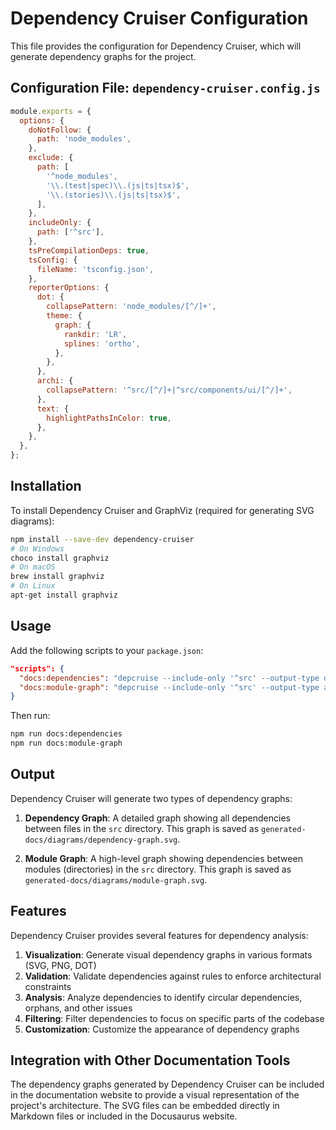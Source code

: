 # Dependency Cruiser Configuration

This file provides the configuration for Dependency Cruiser, which will generate dependency graphs for the project.

## Configuration File: `dependency-cruiser.config.js`

```javascript
module.exports = {
  options: {
    doNotFollow: {
      path: 'node_modules',
    },
    exclude: {
      path: [
        '^node_modules',
        '\\.(test|spec)\\.(js|ts|tsx)$',
        '\\.(stories)\\.(js|ts|tsx)$',
      ],
    },
    includeOnly: {
      path: ['^src'],
    },
    tsPreCompilationDeps: true,
    tsConfig: {
      fileName: 'tsconfig.json',
    },
    reporterOptions: {
      dot: {
        collapsePattern: 'node_modules/[^/]+',
        theme: {
          graph: {
            rankdir: 'LR',
            splines: 'ortho',
          },
        },
      },
      archi: {
        collapsePattern: '^src/[^/]+|^src/components/ui/[^/]+',
      },
      text: {
        highlightPathsInColor: true,
      },
    },
  },
};
```

## Installation

To install Dependency Cruiser and GraphViz (required for generating SVG diagrams):

```bash
npm install --save-dev dependency-cruiser
# On Windows
choco install graphviz
# On macOS
brew install graphviz
# On Linux
apt-get install graphviz
```

## Usage

Add the following scripts to your `package.json`:

```json
"scripts": {
  "docs:dependencies": "depcruise --include-only '^src' --output-type dot src | dot -T svg > generated-docs/diagrams/dependency-graph.svg",
  "docs:module-graph": "depcruise --include-only '^src' --output-type archi src | dot -T svg > generated-docs/diagrams/module-graph.svg"
}
```

Then run:

```bash
npm run docs:dependencies
npm run docs:module-graph
```

## Output

Dependency Cruiser will generate two types of dependency graphs:

1. **Dependency Graph**: A detailed graph showing all dependencies between files in the `src` directory. This graph is saved as `generated-docs/diagrams/dependency-graph.svg`.

2. **Module Graph**: A high-level graph showing dependencies between modules (directories) in the `src` directory. This graph is saved as `generated-docs/diagrams/module-graph.svg`.

## Features

Dependency Cruiser provides several features for dependency analysis:

1. **Visualization**: Generate visual dependency graphs in various formats (SVG, PNG, DOT)
2. **Validation**: Validate dependencies against rules to enforce architectural constraints
3. **Analysis**: Analyze dependencies to identify circular dependencies, orphans, and other issues
4. **Filtering**: Filter dependencies to focus on specific parts of the codebase
5. **Customization**: Customize the appearance of dependency graphs

## Integration with Other Documentation Tools

The dependency graphs generated by Dependency Cruiser can be included in the documentation website to provide a visual representation of the project's architecture. The SVG files can be embedded directly in Markdown files or included in the Docusaurus website.
